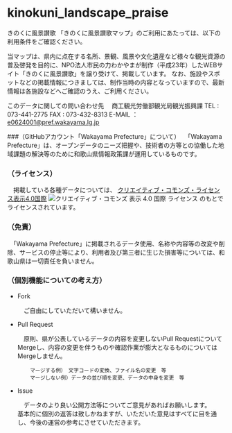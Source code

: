 # kinokuni_landscape_praise
きのくに風景讃歌
「きのくに風景讃歌マップ」のご利用にあたっては、以下の利用条件をご確認ください。

当マップは、県内に点在する名所、景観、風景や文化遺産など様々な観光資源の普及啓発を目的に、NPO法人市民の力わかやまが制作（平成23年）したWEBサイト「きのくに風景讃歌」を譲り受けて、掲載しています。
なお、施設やスポットなどの掲載情報につきましては、制作当時の内容となっていますので、最新情報は各施設などへご確認のうえ、ご利用ください。

このデータに関しての問い合わせ先
　商工観光労働部観光局観光振興課
TEL : 073-441-2775
FAX : 073-432-8313
E-MAIL ： e0624001@pref.wakayama.lg.jp

###（GitHubアカウント「Wakayama Prefecture」について）
　「Wakayama Prefecture」は、オープンデータのニーズ把握や、技術者の方等との協働した地域課題の解決等のために和歌山県情報政策課が運用しているものです。

### （ライセンス）

　掲載している各種データについては、
[クリエイティブ・コモンズ・ライセンス表示4.0国際](https://creativecommons.org/licenses/by/4.0/deed.ja)
![クリエイティブ・コモンズ 表示 4.0 国際 ライセンス](https://licensebuttons.net/l/by/4.0/88x31.png)
のもとでライセンスされています。

### （免責）

　「Wakayama Prefecture」に掲載されるデータ使用、名称や内容等の改変や削除、サービスの停止等により、利用者及び第三者に生じた損害等については、和歌山県は一切責任を負いません。

### （個別機能についての考え方）

- Fork

    　ご自由にしていただいて構いません。

- Pull Request

    　原則、県が公表しているデータの内容を変更しないPull RequestについてMergeし、内容の変更を伴うものや確認作業が膨大となるものについてはMergeしません。

          マージする例）　文字コードの変換、ファイル名の変更　等
          マージしない例）データの並び順を変更、データの中身を変更　等

- Issue

    　データのより良い公開方法等についてご意見があればお願いします。<br />
    基本的に個別の返答は致しかねますが、いただいた意見はすべてに目を通し、今後の運営の参考にさせていただきます。
